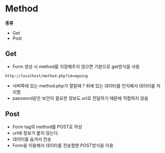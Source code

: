 # Method

<B>종류</b>

* Get
* Post

## Get

* Form 생성 시 method를 지정해주지 않으면 기본으로 get방식을 사용

```
http://localhost/method.php?id=egoing
```

* 서버쪽에 있는 method.php가 열릴때 ? 뒤에 있는 데이터를 인지해서 데이터를 처리함
* password같은 보안이 필요한 정보도 url로 전달하기 때문에 적합하지 않음

## Post

* Form tag의 method를 POST로 작성
* url에 정보가 붙지 않는다.
* 데이터를 숨겨서 전송
* Form을 이용해서 데이터를 전송할땐 POST방식을 이용